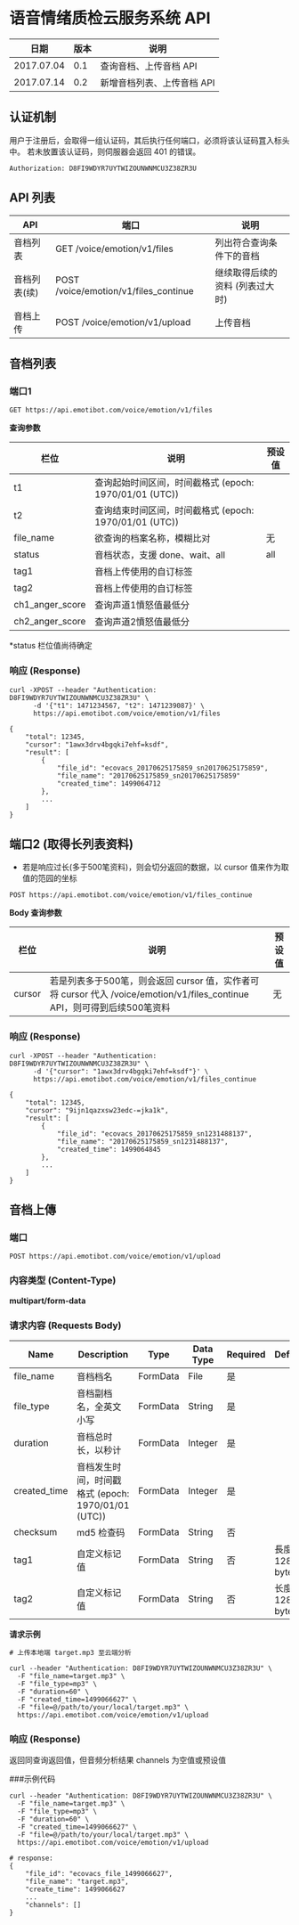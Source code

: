 # 语音情绪质检云服务系统 API 
日期 | 版本 | 说明
----|------|-----
2017.07.04 | 0.1 | 查询音档、上传音档 API
2017.07.14 | 0.2 | 新增音档列表、上传音档 API

## 认证机制
用户于注册后，会取得一组认证码，其后执行任何端口，必须将该认证码罝入标头中。
若未放置该认证码，则伺服器会返回 401 的错误。

```
Authorization: D8FI9WDYR7UYTWIZOUNWNMCU3Z38ZR3U
```

## API 列表
API | 端口 | 说明
--------|-----|----
音档列表 | GET /voice/emotion/v1/files | 列出符合查询条件下的音档
音档列表(续) | POST /voice/emotion/v1/files_continue | 继续取得后续的资料 (列表过大时)
音档上传 | POST /voice/emotion/v1/upload | 上传音档


## 音档列表
### 端口1
```
GET https://api.emotibot.com/voice/emotion/v1/files
```
**查询参数**

栏位 | 说明 | 预设值
----|-----|-------
t1  | 查询起始时间区间，时间截格式 (epoch: 1970/01/01 (UTC)) | 
t2  | 查询结束时间区间，时间截格式 (epoch: 1970/01/01 (UTC)) | 
file_name | 欲查询的档案名称，模糊比对 | 无 
status | 音档状态，支援 done、wait、all | all
tag1 | 音档上传使用的自订标签
tag2 | 音档上传使用的自订标签
ch1\_anger_score | 查询声道1憤怒值最低分
ch2\_anger_score | 查询声道2憤怒值最低分


*status 栏位值尚待确定

### 响应 (Response)

```
curl -XPOST --header "Authentication: D8FI9WDYR7UYTWIZOUNWNMCU3Z38ZR3U" \
	  -d '{"t1": 1471234567, "t2": 1471239087}' \
	  https://api.emotibot.com/voice/emotion/v1/files

{
	"total": 12345,
	"cursor": "1awx3drv4bgqki7ehf=ksdf",
	"result": [
		{
			"file_id": "ecovacs_20170625175859_sn20170625175859",
			"file_name": "20170625175859_sn20170625175859"
			"created_time": 1499064712
		},
		...
	]
}
```


## 端口2 (取得长列表资料)
* 若是响应过长(多于500笔资料)，则会切分返回的数据，以 cursor 值来作为取值的笵园的坐标

```
POST https://api.emotibot.com/voice/emotion/v1/files_continue
```

**Body 查询参数**

栏位 | 说明 | 预设值
----|------|------
cursor | 若是列表多于500笔，则会返回 cursor 值，实作者可将 cursor 代入 /voice/emotion/v1/files_continue API，则可得到后续500笔资料 | 无

### 响应 (Response)
```
curl -XPOST --header "Authentication: D8FI9WDYR7UYTWIZOUNWNMCU3Z38ZR3U" \
	  -d '{"cursor": "1awx3drv4bgqki7ehf=ksdf"}' \
	  https://api.emotibot.com/voice/emotion/v1/files_continue
	  
{
	"total": 12345,
	"cursor": "9ijn1qazxsw23edc-=jka1k",
	"result": [
		{
			"file_id": "ecovacs_20170625175859_sn1231488137",
			"file_name": "20170625175859_sn1231488137",
			"created_time": 1499064845
		},
		...
	]
}
```


## 音档上傳
### 端口
```
POST https://api.emotibot.com/voice/emotion/v1/upload
```

### 内容类型 (Content-Type)
**multipart/form-data**

### 请求内容 (Requests Body)
Name | Description | Type | Data Type | Required | Default | Limitation 
-----| ----------- | ---- | ----------| -------- | --------| -----------
file_name | 音档档名 | FormData | File | 是 | 
file_type | 音档副档名，全英文小写 | FormData | String | 是 | 
duration | 音档总时长，以秒计 | FormData | Integer | 是   
created_time | 音档发生时间，时间戳格式 (epoch: 1970/01/01 (UTC)) | FormData | Integer | 是
checksum | md5 检查码 | FormData | String | 否 
tag1 | 自定义标记值 | FormData | String | 否 | 長度 128 bytes
tag2 | 自定义标记值 | FormData | String | 否 | 长度 128 bytes


**请求示例**

```
# 上传本地端 target.mp3 至云端分析

curl --header "Authentication: D8FI9WDYR7UYTWIZOUNWNMCU3Z38ZR3U" \
  -F "file_name=target.mp3" \
  -F "file_type=mp3" \
  -F "duration=60" \
  -F "created_time=1499066627" \
  -F "file=@/path/to/your/local/target.mp3" \
  https://api.emotibot.com/voice/emotion/v1/upload
```

### 响应 (Response)
返回同查询返回值，但音频分析结果 channels 为空值或预设值

###示例代码

```
curl --header "Authentication: D8FI9WDYR7UYTWIZOUNWNMCU3Z38ZR3U" \
  -F "file_name=target.mp3" \
  -F "file_type=mp3" \
  -F "duration=60" \
  -F "created_time=1499066627" \
  -F "file=@/path/to/your/local/target.mp3" \
  https://api.emotibot.com/voice/emotion/v1/upload
  
# response:
{
	"file_id": "ecovacs_file_1499066627",
	"file_name": "target.mp3",
	"create_time": 1499066627
	...
	"channels": []
}
```
